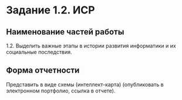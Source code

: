 # Задание 1.2. ИСР

## Наименование частей работы
1.2. Выделить важные этапы в истории развития информатики и их социальные последствия.

## Форма отчетности
Представить в виде схемы (интеллект-карта) (опубликовать в электронном портфолио, ссылка в отчете).
